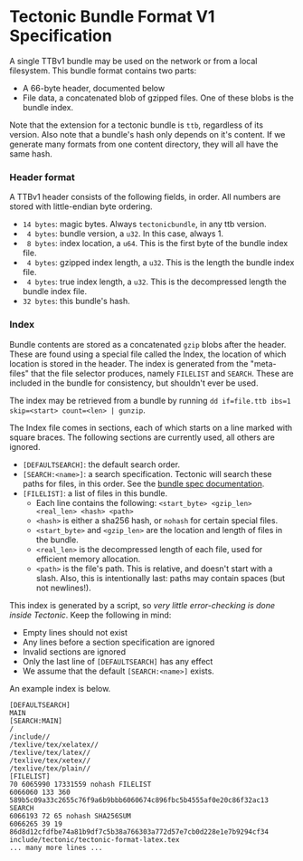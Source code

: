 # Tectonic Bundle Format V1 Specification

A single TTBv1 bundle may be used on the network or from a local filesystem. This bundle format contains two parts:
 - A 66-byte header, documented below
 - File data, a concatenated blob of gzipped files. One of these blobs is the bundle index.

Note that the extension for a tectonic bundle is `ttb`, regardless of its version. Also note that a bundle's hash only depends on it's content. If we generate many formats from one content directory, they will all have the same hash.


### Header format
A TTBv1 header consists of the following fields, in order.
All numbers are stored with little-endian byte ordering.

 - `14 bytes`: magic bytes. Always `tectonicbundle`, in any ttb version.
 - ` 4 bytes`: bundle version, a `u32`. In this case, always 1.
 - ` 8 bytes`: index location, a `u64`. This is the first byte of the bundle index file.
 - ` 4 bytes`: gzipped index length, a `u32`. This is the length the bundle index file.
 - ` 4 bytes`: true index length, a `u32`. This is the decompressed length the bundle index file.
 - `32 bytes`: this bundle's hash.


### Index
Bundle contents are stored as a concatenated `gzip` blobs after the header. These are found using a special file called the Index, the location of which location is stored in the header. The index is generated from the "meta-files" that the file selector produces, namely `FILELIST` and `SEARCH`. These are included in the bundle for consistency, but shouldn't ever be used.

The index may be retrieved from a bundle by running `dd if=file.ttb ibs=1 skip=<start> count=<len> | gunzip`.


The Index file comes in sections, each of which starts on a line marked with square braces. The following sections are currently used, all others are ignored.

 - `[DEFAULTSEARCH]`: the default search order.
 - `[SEARCH:<name>]`: a search specification. Tectonic will search these paths for files, in this order. See the [bundle spec documentation](../../bundles/README.md).
 - `[FILELIST]`: a list of files in this bundle.
   - Each line contains the following: `<start_byte> <gzip_len> <real_len> <hash> <path>`
   - `<hash>` is either a sha256 hash, or `nohash` for certain special files.
   - `<start_byte>` and `<gzip_len>` are the location and length of files in the bundle.
   - `<real_len>` is the decompressed length of each file, used for efficient memory allocation.
   - `<path>` is the file's path. This is relative, and doesn't start with a slash. Also, this is intentionally last: paths may contain spaces (but not newlines!).

This index is generated by a script, so *very little error-checking is done inside Tectonic*. Keep the following in mind:
 - Empty lines should not exist
 - Any lines before a section specification are ignored
 - Invalid sections are ignored
 - Only the last line of `[DEFAULTSEARCH]` has any effect
 - We assume that the default `[SEARCH:<name>]` exists.

An example index is below.
```
[DEFAULTSEARCH]
MAIN
[SEARCH:MAIN]
/
/include//
/texlive/tex/xelatex//
/texlive/tex/latex//
/texlive/tex/xetex//
/texlive/tex/plain//
[FILELIST]
70 6065990 17331559 nohash FILELIST
6066060 133 360 589b5c09a33c2655c76f9a6b9bbb6060674c896fbc5b4555af0e20c86f32ac13 SEARCH
6066193 72 65 nohash SHA256SUM
6066265 39 19 86d8d12cfdfbe74a81b9df7c5b38a766303a772d57e7cb0d228e1e7b9294cf34 include/tectonic/tectonic-format-latex.tex
... many more lines ...
```